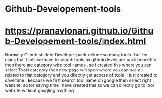 # Github-Developement-tools
 # https://pranavlonari.github.io/Github-Developement-tools/index.html
 Normally Github student Developer pack include so many tools . but for using that tools we have to search tools on github developer pack beneefits then there are category wise 
 tool names .
 so i created this where you can select Tools category then new page will open where you can see all related to that category and you directly get access of tools .i just created to save time . 
 because we first search tool name on google then select right website.
 so for saving time i have created this so we can directly go to tool website without googling anything.
